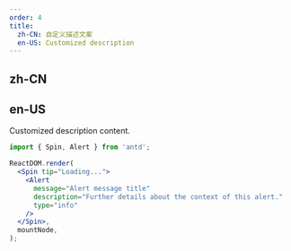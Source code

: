 ```yaml
---
order: 4
title:
  zh-CN: 自定义描述文案
  en-US: Customized description
---
```


## zh-CN



## en-US

Customized description content.

```jsx
import { Spin, Alert } from 'antd';

ReactDOM.render(
  <Spin tip="Loading...">
    <Alert
      message="Alert message title"
      description="Further details about the context of this alert."
      type="info"
    />
  </Spin>,
  mountNode,
);
```
